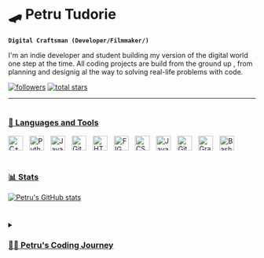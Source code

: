 # 🛹 Petru Tudorie

**`Digital Craftsman (Developer/Filmmaker/)`**

I'm an indie developer and student building my version of the digital world one step at the time. All coding projects are build from the ground up , from planning and designig al the way to solving real-life problems with code.

 <p aling="left">
  <a href="https://github.com/PetruTudorie?tab=followers">
         <img alt="followers" title="Follow me on Github" src="https://custom-icon-badges.demolab.com/github/followers/PetruTudorie?color=236ad3&labelColor=1155ba&style=for-the-badge&logo=person-add&label=Follow&logoColor=white"/></a>
   <a href="https://github.com/ForrestKnight?tab=repositories&sort=stargazers">
         <img alt="total stars" title="Total stars on GitHub" src="https://custom-icon-badges.demolab.com/github/stars/PetruTudorie?color=55960c&style=for-the-badge&labelColor=488207&logo=star"/ </a>
        
  
 </p>

 
---

#

### 🧰 Languages and Tools

<img align="left" alt="C++" width="30px" style="padding-right:10px;" src="https://cdn.jsdelivr.net/gh/devicons/devicon/icons/cplusplus/cplusplus-line.svg" />
<img align="left" alt="Python" width="30px" style="padding-right:10px;" src="https://cdn.jsdelivr.net/gh/devicons/devicon/icons/python/python-plain.svg" />
<img align="left" alt="Java" width="30px" style="padding-right:10px;" src="https://cdn.jsdelivr.net/gh/devicons/devicon/icons/java/java-original.svg"/>
<img align="left" alt="Git" width="30px" style="padding-right:10px;" src="https://cdn.jsdelivr.net/gh/devicons/devicon/icons/git/git-original.svg" />
<img align="left" alt="HTML" width="30px" style="padding-right:10px;" src="https://cdn.jsdelivr.net/gh/devicons/devicon/icons/html5/html5-plain.svg"/>
<img align="left"  alt="FIGMA" width="30px" style="padding-right:10px;"  src="https://www.vectorlogo.zone/logos/figma/figma-icon.svg"/>
<img align="left" alt="CSS" width="30px" style="padding-right:10px;" src="https://cdn.jsdelivr.net/gh/devicons/devicon/icons/css3/css3-plain.svg" />
<img align="left" alt="JavaScript" width="30px" style="padding-right:10px;" src="https://cdn.jsdelivr.net/gh/devicons/devicon/icons/javascript/javascript-plain.svg" />
<img align="left" alt="GitHub" width="30px" style="padding-right:10px;" src="https://cdn.jsdelivr.net/gh/devicons/devicon/icons/github/github-original.svg" />
<img align="left" alt="Gradle" width="30px" style="padding-right:10px;" src="https://cdn.jsdelivr.net/gh/devicons/devicon/icons/gradle/gradle-plain.svg" />
<img align="left" alt="Bash" width="30px" style="padding-right:10px;" src="https://cdn.jsdelivr.net/gh/devicons/devicon/icons/bash/bash-original.svg" />
<br />
<br />
<br />



### 📊 Stats
![Petru's GitHub stats](https://github-readme-stats.vercel.app/api?username=PetruTudorie&show_icons=true&theme=codeSTACKr)

<!-- ![GitHub Streak](https://streak-stats.demolab.com?user=ForrestKnight&theme=gruvbox&border_radius=4.5) -->

#
<details>
 <summary><h3>👨‍💻 Petru's Coding Journey</h3></summary>
   I started my coding journey as a computer naïve high schooler with a passion to learn everything I could about this world of programming - code, Unix, theory. And all the while learning about iOS development with a dream of building my own app, but that was soon overshadowed by my desire to excel in Java.
 

